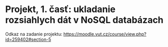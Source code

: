 # Projekt, 1. časť: ukladanie rozsiahlych dát v NoSQL databázach

Odkaz na zadanie projektu: https://moodle.vut.cz/course/view.php?id=259402#section-5
